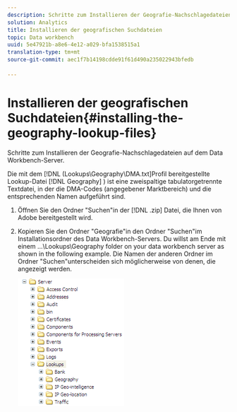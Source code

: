 ```yaml
---
description: Schritte zum Installieren der Geografie-Nachschlagedateien auf dem Data Workbench-Server.
solution: Analytics
title: Installieren der geografischen Suchdateien
topic: Data workbench
uuid: 5e47921b-a8e6-4e12-a029-bfa1538515a1
translation-type: tm+mt
source-git-commit: aec1f7b14198cdde91f61d490a235022943bfedb

---
```



# Installieren der geografischen Suchdateien{#installing-the-geography-lookup-files}

Schritte zum Installieren der Geografie-Nachschlagedateien auf dem Data Workbench-Server.

Die mit dem [!DNL (Lookups\Geography\DMA.txt]Profil bereitgestellte Lookup-Datei [!DNL Geography] ) ist eine zweispaltige tabulatorgetrennte Textdatei, in der die DMA-Codes (angegebener Marktbereich) und die entsprechenden Namen aufgeführt sind.

1. Öffnen Sie den Ordner &quot;Suchen&quot;in der [!DNL .zip] Datei, die Ihnen von Adobe bereitgestellt wird.
1. Kopieren Sie den Ordner &quot;Geografie&quot;in den Ordner &quot;Suchen&quot;im Installationsordner des Data Workbench-Servers. Du willst am Ende mit einem ...\Lookups\Geography folder on your data workbench server as shown in the following example. Die Namen der anderen Ordner im Ordner &quot;Suchen&quot;unterscheiden sich möglicherweise von denen, die angezeigt werden.

   ![Schritt-Info](assets/Geo_installLookups_dir.png)

